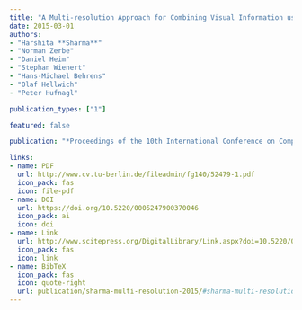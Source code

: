 ```yaml
---
title: "A Multi-resolution Approach for Combining Visual Information using Nuclei Segmentation and Classification in Histopathological Images"
date: 2015-03-01
authors: 
- "Harshita **Sharma**" 
- "Norman Zerbe"
- "Daniel Heim"
- "Stephan Wienert"
- "Hans-Michael Behrens"
- "Olaf Hellwich"
- "Peter Hufnagl"

publication_types: ["1"]

featured: false

publication: "*Proceedings of the 10th International Conference on Computer Vision Theory and Applications (VISIGRAPP) 2015*"

links:
- name: PDF
  url: http://www.cv.tu-berlin.de/fileadmin/fg140/52479-1.pdf
  icon_pack: fas
  icon: file-pdf
- name: DOI
  url: https://doi.org/10.5220/0005247900370046
  icon_pack: ai
  icon: doi
- name: Link
  url: http://www.scitepress.org/DigitalLibrary/Link.aspx?doi=10.5220/0005247900370046
  icon_pack: fas
  icon: link
- name: BibTeX
  icon_pack: fas
  icon: quote-right
  url: publication/sharma-multi-resolution-2015/#sharma-multi-resolution-2015.bib
---
```


